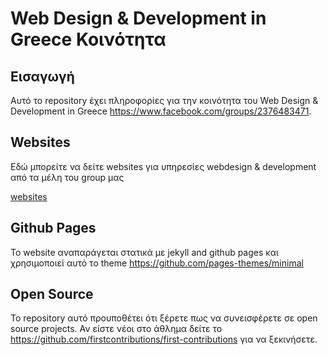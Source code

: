 # Web Design & Development in Greece Κοινότητα

## Εισαγωγή

Αυτό το repository έχει πληροφορίες για την κοινότητα του Web Design & Development in Greece https://www.facebook.com/groups/2376483471.

## Websites

Εδώ μπορείτε να δείτε websites για υπηρεσίες webdesign & development από τα μέλη του group μας

[websites](websites)

## Github Pages

Το website αναπαράγεται στατικά με jekyll and github pages και χρησιμοποιεί αυτό το theme https://github.com/pages-themes/minimal

## Open Source

Το repository αυτό προυποθέτει ότι ξέρετε πως να συνεισφέρετε σε open source projects.
Αν είστε νέοι στο άθλημα δείτε το https://github.com/firstcontributions/first-contributions για να ξεκινήσετε.
